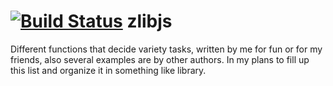 [![Build Status](https://travis-ci.org/zhibirc/assist.svg)](https://travis-ci.org/zhibirc/assist)
zlibjs
======

Different functions that decide variety tasks, written by me for fun or for my friends, also several examples are by other authors. In my plans to fill up this list and organize it in something like library.
